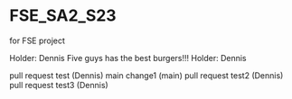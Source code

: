 # FSE_SA2_S23
for FSE project

Holder: Dennis
Five guys has the best burgers!!!
Holder: Dennis

pull request test (Dennis)
main change1 (main)
pull request test2 (Dennis)
pull request test3 (Dennis)